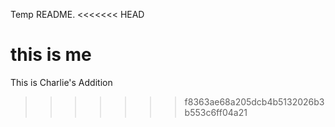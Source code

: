 Temp README.
<<<<<<< HEAD

this is me
=======
This is Charlie's Addition
>>>>>>> f8363ae68a205dcb4b5132026b3b553c6ff04a21
